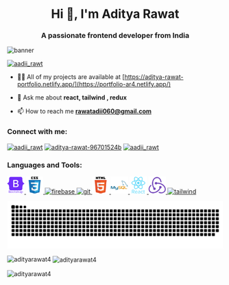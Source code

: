 <h1 align="center">Hi 👋, I'm Aditya Rawat</h1>
<h3 align="center">A passionate frontend developer from India</h3>

![banner](https://github.com/adityarawat4/adityarawat4/assets/99741576/3def8a71-2364-4a87-9fbb-5e50c12fe7dd)


<p align="left"> <a href="https://twitter.com/aadii_rawt" target="blank"><img src="https://img.shields.io/twitter/follow/aadii_rawt?logo=twitter&style=for-the-badge" alt="aadii_rawt" /></a> </p>

- 👨‍💻 All of my projects are available at [https://aditya-rawat-portfolio.netlify.app/](https://portfolio-ar4.netlify.app/)

- 💬 Ask me about **react, tailwind , redux**

- 📫 How to reach me **rawatadii060@gmail.com**

<h3 align="left">Connect with me:</h3>
<p align="left">
<a href="https://twitter.com/aadii_rawt" target="blank"><img align="center" src="https://raw.githubusercontent.com/rahuldkjain/github-profile-readme-generator/master/src/images/icons/Social/twitter.svg" alt="aadii_rawt" height="30" width="40" /></a>
<a href="https://linkedin.com/in/aditya-rawat-96701524b" target="blank"><img align="center" src="https://raw.githubusercontent.com/rahuldkjain/github-profile-readme-generator/master/src/images/icons/Social/linked-in-alt.svg" alt="aditya-rawat-96701524b" height="30" width="40" /></a>
<a href="https://instagram.com/aadii_rawt" target="blank"><img align="center" src="https://raw.githubusercontent.com/rahuldkjain/github-profile-readme-generator/master/src/images/icons/Social/instagram.svg" alt="aadii_rawt" height="30" width="40" /></a>
</p>

<h3 align="left">Languages and Tools:</h3>
<p align="left"> <a href="https://getbootstrap.com" target="_blank" rel="noreferrer"> <img src="https://raw.githubusercontent.com/devicons/devicon/master/icons/bootstrap/bootstrap-plain-wordmark.svg" alt="bootstrap" width="40" height="40"/> </a> <a href="https://www.w3schools.com/css/" target="_blank" rel="noreferrer"> <img src="https://raw.githubusercontent.com/devicons/devicon/master/icons/css3/css3-original-wordmark.svg" alt="css3" width="40" height="40"/> </a> <a href="https://firebase.google.com/" target="_blank" rel="noreferrer"> <img src="https://www.vectorlogo.zone/logos/firebase/firebase-icon.svg" alt="firebase" width="40" height="40"/> </a> <a href="https://git-scm.com/" target="_blank" rel="noreferrer"> <img src="https://www.vectorlogo.zone/logos/git-scm/git-scm-icon.svg" alt="git" width="40" height="40"/> </a> <a href="https://www.w3.org/html/" target="_blank" rel="noreferrer"> <img src="https://raw.githubusercontent.com/devicons/devicon/master/icons/html5/html5-original-wordmark.svg" alt="html5" width="40" height="40"/> </a> <a href="https://www.mysql.com/" target="_blank" rel="noreferrer"> <img src="https://raw.githubusercontent.com/devicons/devicon/master/icons/mysql/mysql-original-wordmark.svg" alt="mysql" width="40" height="40"/> </a> <a href="https://reactjs.org/" target="_blank" rel="noreferrer"> <img src="https://raw.githubusercontent.com/devicons/devicon/master/icons/react/react-original-wordmark.svg" alt="react" width="40" height="40"/> </a> <a href="https://redux.js.org" target="_blank" rel="noreferrer"> <img src="https://raw.githubusercontent.com/devicons/devicon/master/icons/redux/redux-original.svg" alt="redux" width="40" height="40"/> </a> <a href="https://tailwindcss.com/" target="_blank" rel="noreferrer"> <img src="https://www.vectorlogo.zone/logos/tailwindcss/tailwindcss-icon.svg" alt="tailwind" width="40" height="40"/> </a> </p>

<picture>
  <source
    media="(prefers-color-scheme: dark)"
    srcset="https://raw.githubusercontent.com/platane/snk/output/github-contribution-grid-snake-dark.svg"
  />
  <source
    media="(prefers-color-scheme: light)"
    srcset="https://raw.githubusercontent.com/platane/snk/output/github-contribution-grid-snake.svg"
  />
  <img
    alt="github contribution grid snake animation"
    src="https://raw.githubusercontent.com/platane/snk/output/github-contribution-grid-snake.svg"
  />
</picture>

<p><img align="left" src="https://github-readme-stats.vercel.app/api/top-langs?username=adityarawat4&show_icons=true&locale=en&layout=compact" alt="adityarawat4" /></p>

<p>&nbsp;<img align="center" src="https://github-readme-stats.vercel.app/api?username=adityarawat4&show_icons=true&locale=en" alt="adityarawat4" /></p>

<p><img align="center" src="https://github-readme-streak-stats.herokuapp.com/?user=adityarawat4&" alt="adityarawat4" /></p>
